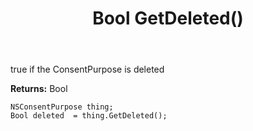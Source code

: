﻿---
uid: crmscript_ref_NSConsentPurpose_GetDeleted
title: Bool GetDeleted()
intellisense: NSConsentPurpose.GetDeleted
keywords: NSConsentPurpose, GetDeleted
so.topic: reference
---

true if the ConsentPurpose is deleted

**Returns:** Bool


```crmscript
NSConsentPurpose thing;
Bool deleted  = thing.GetDeleted();
```


